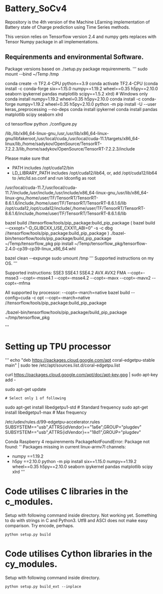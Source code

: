 # Battery_SoCv4

Repository is the 4th version of the Machine LEarning implementation of Battery
state of Charge prediction using Time Series methods.

This version relies on Tensorflow version 2.4 and numpy gets replaces with 
Tensor Numpy package in all implementations.

## Requirenments and environmental Software.
Package versions based on ./setup.py package requirenments.
'''
sudo mount --bind ~/Temp /tmp

conda create -n TF2.4-CPU python==3.9
conda activate TF2.4-CPU
(conda install -c conda-forge six==1.15.0 numpy==1.19.2 wheel==0.35 h5py==2.10.0 seaborn ipykernel pandas matplotlib scipy==1.5.2 xlrd) # Windows only
conda install numpy=1.19.2 wheel=0.35 h5py=2.10.0
conda install -c conda-forge numpy=1.19.2 wheel=0.35 h5py=2.10.0
python -m pip install -U --user keras_preprocessing --no-deps
conda install ipykernel
conda install pandas matplotlib scipy seaborn xlrd

cd tensorflow
python ./configure.py

/lib,/lib/x86_64-linux-gnu,/usr,/usr/lib/x86_64-linux-gnu/libfakeroot,/usr/local/cuda,/usr/local/cuda-11.1/targets/x86_64-linux/lib,/home/sadykov/OpenSource/TensorRT-7.2.2.3/lib,/home/sadykov/OpenSource/TensorRT-7.2.2.3/include

Please make sure that
 -   PATH includes /opt/cuda12/bin
 -   LD_LIBRARY_PATH includes /opt/cuda12/lib64, or, add /opt/cuda12/lib64 to /etc/ld.so.conf and run ldconfig as root

/usr/local/cuda-11.7,/usr/local/cuda-11.7/include,/usr/include,/usr/include/x86_64-linux-gnu,/usr/lib/x86_64-linux-gnu,/home/user/TF/TensorRT/TensorRT-8.6.1.6/include,/home/user/TF/TensorRT/TensorRT-8.6.1.6/lib
/opt/cuda12,/opt/cuda12/include/,/home/user/TF/TensorRT/TensorRT-8.6.1.6/include,/home/user/TF/TensorRT/TensorRT-8.6.1.6/lib

bazel build //tensorflow/tools/pip_package:build_pip_package
( bazel build  --cxxopt="-D_GLIBCXX_USE_CXX11_ABI=0" -s -c dbg //tensorflow/tools/pip_package:build_pip_package )
./bazel-bin/tensorflow/tools/pip_package/build_pip_package ~/Temp/tensorflow_pkg
pip install ~/Temp/tensorflow_pkg/tensorflow-2.4.0-cp39-cp39-linux_x86_64.whl

bazel clean --expunge
sudo umount /tmp
'''
Supported instructions on my OS.
'''

Supported instructions: SSE3 SSE4.1 SSE4.2 AVX AVX2 FMA
--copt=-msse3 --copt=-msse4.1 --copt=-msse4.2 --copt=-mavx --copt=-mavx2 --copt=-mfma

All supported by processor: --copt=-march=native
bazel build --config=cuda -c opt --copt=-march=native //tensorflow/tools/pip_package:build_pip_package

./bazel-bin/tensorflow/tools/pip_package/build_pip_package ~/tmp/tensorflow_pkg

'''

# Setting up TPU processor
'''
echo "deb https://packages.cloud.google.com/apt coral-edgetpu-stable main" | sudo tee /etc/apt/sources.list.d/coral-edgetpu.list

curl https://packages.cloud.google.com/apt/doc/apt-key.gpg | sudo apt-key add -

sudo apt-get update

    # Select only 1 of following
sudo apt-get install libedgetpu1-std    # Standard frequency
sudo apt-get install libedgetpu1-max    # Max frequency 

/etc/udev/rules.d/99-edgetpu-accelerator.rules
SUBSYSTEM=="usb",ATTRS{idVendor}=="1a6e",GROUP="plugdev"
SUBSYSTEM=="usb",ATTRS{idVendor}=="18d1",GROUP="plugdev"

Conda Raspberry 4 requirenments
PackageNotFoundError: Package not found: '' Packages missing in current linux-armv7l channels: 
  - numpy ==1.19.2
  - h5py ==2.10.0
python -m pip install six==1.15.0 numpy==1.19.2 wheel==0.35 h5py==2.10.0 seaborn ipykernel pandas matplotlib scipy xlrd
'''

# Code utilises C libraries in the c_modules.
Setup with following command inside directory. Not working yet. Something to do
with strings in C and Python3. Utf8 and ASCI does not make easy comparison.
Try encode, perhaps.
```
python setup.py build
```
# Code utilises Cython libraries in the cy_modules.
Setup with following command inside directory.
```
python setup.py build_ext --inplace
```
